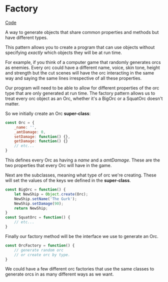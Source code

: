 # Factory
[Code](./js/factory.js)

A way to generate objects that share common properties and methods but have different types.

This pattern allows you to create a program that can use objects without specifying *exactly* which objects they will be at run time.

For example, if you think of a computer game that randomly generates orcs as enemies. Every orc could have a different name, voice, skin tone, height and strength but the cut scenes will have the orc interacting in the same way and saying the same lines irrespective of all these properties.

Our program will need to be able to allow for different properties of the orc type that are only generated at run time. The factory pattern allows us to treat every orc object as an Orc, whether it's a BigOrc or a SquatOrc doesn't matter.

So we initially create an Orc **super-class**:

```js
const Orc = {
    _name: '',
    _amtDamage: 0,
    setDamage: function() {},
    getDamage: function() {}
    // etc...
}
```

This defines every Orc as having a *name* and a *amtDamage*. These are the two properties that every Orc will have in the game.

Next are the subclasses, meaning what type of orc we're creating. These will set the values of the keys we defined in the **super-class**.

```js
const BigOrc = function() {
    let NewShip = Object.create(Orc);
    NewShip.setName('The Gurk');
    NewShip.setDamage(90);
    return NewShip;
}
const SquatOrc = function() {
    // etc...
}
```

Finally our factory method will be the interface we use to generate an Orc.

```js
const OrcFactory = function() {
    // generate random orc
    // or create orc by type.
}
```

We could have a few different orc factories that use the same classes to generate orcs in as many different ways as we want.